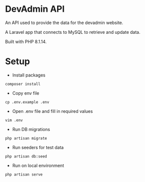 # DevAdmin API

An API used to provide the data for the devadmin website.

A Laravel app that connects to MySQL to retrieve and update data.

Built with PHP 8.1.14.

# Setup

- Install packages
```
composer install
```
-  Copy env file
```
cp .env.example .env
```
-  Open .env file and fill in required values
```
vim .env
```
-  Run DB migrations
```
php artisan migrate
```
-  Run seeders for test data
```
php artisan db:seed
```
-  Run on local environment
```
php artisan serve
```

